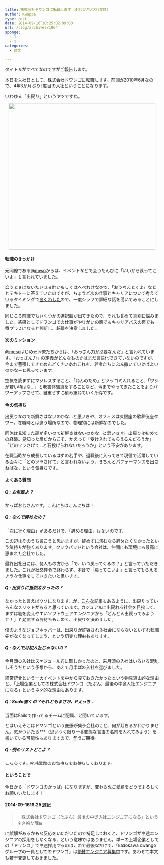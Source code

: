 ```yaml
---
title: 株式会社ドワンゴに転職します（4年3か月ぶり2度目）
author: Kwappa
type: post
date: 2014-09-16T10:25:02+09:00
url: /blog/archives/1964
sponge:
  - 1
  - 1
categories:
  - 雑文

---
```

タイトルがすべてなのですがご報告します。

本日を入社日として、株式会社ドワンゴに転職します。前回が2010年6月なので、4年3か月ぶり2度目の入社ということになります。

いわゆる「出戻り」というヤツですね。

<p style="text-align:center;">
  <img src="http://upload.wikimedia.org/wikipedia/commons/b/b1/Kabuki-za_Theatre_2013_1125.jpg" alt="" width="480" />
</p>

<!--more-->

#### 転職のきっかけ

元同僚である<a href="https://twitter.com/meso" target="_blank" rel="noopener noreferrer">@meso</a>からは、イベントなどで会うたんびに「いいから戻ってこいよ」と言われていました。

会うときはだいたいほろ酔いもしくはへべれけなので、「おう考えとくよ」などとテキトーに答えていたのですが、ちょうど次の仕事とキャリアについて考えているタイミングで<a href="https://atnd.org/events/53166" target="_blank" rel="noopener noreferrer">出くわした</a>ので、一度シラフで詳細な話を聞いてみることにしました。

同じころ前職でもいくつかの選択肢が出てきたので、それも含めて真剣に悩みました。結果としてドワンゴでの仕事がやりがいの面でもキャリアパスの面でも一番プラスになると判断し、転職を決意しました。

#### 次のミッション

<a href="https://twitter.com/meso" target="_blank" rel="noopener noreferrer">@meso</a>はじめ元同僚たちからは、「おっさん力が必要なんだ」と言われています。「おっさん力」の定義がどんなものかはまだ言語化できていないのですが、今まで蓄積してきためんどくさいあれこれを、若者たちにぶん撒いていけばよいのかなーと思っています。

空気を読まずにマジレスすること、「ねんのため」とツッコミ入れること、「ワシが若い頃はな…」と老害体験談をすることなど、今までやってきたことをよりパワーアップさせて、自重せずに積み重ねていく所存です。

#### 今の気持ち

出戻りなので新鮮さはないのかな…と思いきや、オフィスは東銀座の歌舞伎座タワー。在職時とは違う場所なので、物理的には新鮮なのでした。

同僚は見知った顔が多いので新鮮さはないのかな…と思いきや、出戻りは初めての経験。見知った顔だからこそ、かえって「受け入れてもらえるんだろうか」「どのツラさげて…と石投げられないだろうか」という不安があります。

在職当時から成長しているはずの若手や、退職後に入ってきて現役で活躍している面々に「どのツラさげて」と言われないよう、きちんとパフォーマンスを出さねばな、という気持ちです。

#### よくある質問

##### Q : お前誰よ？

かっぱおじさんです。こんにちはこんにちは！

##### Q : なんで辞めたの？

「次に行く理由」があるだけで、「辞める理由」はないのです。

この辺はそのうち書こうと思いますが、辞めずに済むなら辞めたくなかったという気持ちが強くあります。クックパッドという会社は、仲間にも環境にも最高に恵まれた会社でした。

最終出社日には、何人もの方から「で、いつ戻ってくるの？」と言っていただきました。これが社交辞令で終わらず、本音で「戻ってこいよ」と言ってもらえるような仕事をしていきたいと思います。

##### Q : 出戻りに抵抗なかったの？

なかったと言えばウソになります…が、<a href="http://www.lifehacker.jp/2014/08/140827exemployees.html" target="_blank" rel="noopener noreferrer">こんな</a>記事もあるように、出戻りっていろんなメリットがあると思っています。カジュアルに出戻れる社会を目指して、まずは職を変えやすいソフトウェアエンジニアから「どんどん出戻ってみようぜ！」と発信する気持ちもこめて、出戻りを決めました。

僕のようなジョブホッパーは、出戻りが許容される社会にならないといずれ転職先がなくなってしまう、という切実な理由もあります。

##### Q : なんで月初入社じゃないの？

今月頭の入社はスケジュール的に難しかったのと、来月頭の入社はいろいろ混乱しそうだという予想から、あえて月半ばの入社を選びました。

経営統合という一大イベントを中から見ておきたかったという物見遊山的な理由と、「上場企業としての株式会社ドワンゴ（たぶん）最後の中途入社エンジニアになる」というネタ的な理由もあります。

##### Q : Scala書くの？それともまさか、Pえっち…

当面はRailsで作ってるチームに配属、と聞いています。

とはいえそこはドワンゴという<del>変態が集う</del>会社のこと、何が起きるかわかりません。気がついたら\***（思いつく限り一番変態な言語の名前を入れてみよう）を書いている可能性もありますので、乞うご期待。

##### Q : 例のリストどこよ？

<a href="http://amzn.to/kwappa-wishlist" target="_blank" rel="noopener noreferrer">こちら</a>です。叱咤激励のお気持ちをお待ちしております。

#### ということで

今日から「ドワンゴのかっぱ」になりますが、変わらぬご愛顧をどうぞよろしくお願いいたします！

#### 2014-09-1616:25 追記

> 「株式会社ドワンゴ（たぶん）最後の中途入社エンジニアになる」というネタ的な理由

に誤解があるかもな反応をいただいたので補足しておくと、ドワンゴが中途エンジニアの採用をしなくなる、という意味ではありません。単一の上場企業としての「ドワンゴ」で中途採用するのはこれで最後なだけで、「kadokawa dwangoグループの一員としてのドワンゴ」は<a href="http://info.dwango.co.jp/recruit/" target="_blank" rel="noopener noreferrer">絶賛エンジニア募集中</a>です。あわせて本文も若干変更しておきました。
